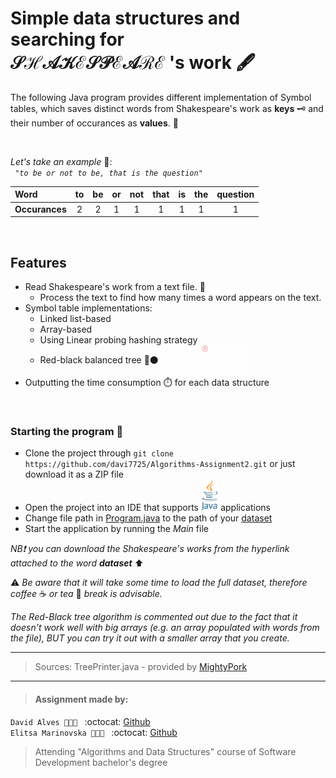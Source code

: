 # Simple data structures and searching for <br/> 𝒮ℋ𝒜𝒦ℰ𝒮𝒫ℰ𝒜ℛℰ  's work :fountain_pen:

The following Java program provides different implementation of Symbol tables, which saves distinct words from Shakespeare's work as **keys** :old_key: and their number of occurances as **values**. 🧮 

<br/>

_Let's take an example_ :eyes:: <br/>
_` "to be or not to be, that is the question"`_

| **Word** | <span>to</span> | be | or | not | that | is | the |question |
| :--- |:---:|:---: | :---:| :---:|:---: | :---:|:---: |:---: |
|**Occurances**|2|2|1|1|1|1|1| 1|

<br/>

## Features
- Read Shakespeare's work from a text file. :scroll:
  - Process the text to find how many times a word appears on the text.
- Symbol table implementations:
  - Linked list-based
  - Array-based
  - Using Linear probing hashing strategy
  - Red-black balanced tree :red_circle::black_circle: <img align="center" height="50" src="./images/algorithm.gif">
- Outputting the time consumption :stopwatch: for each data structure
<br/>

### Starting the program :checkered_flag:
- Clone the project through `git clone https://github.com/davi7725/Algorithms-Assignment2.git` or just download it as a ZIP file
- Open the project into an IDE that supports   <img src="./images/java.png" height="50">    applications
- Change file path in [Program.java](https://github.com/davi7725/Algorithms-Assignment2/blob/48cf61c56a878fb55a8ca54584a8c07fbab2a7fe/src/assignment2/algorithms/Program.java#L27) to the path of your [dataset](https://raw.githubusercontent.com/datsoftlyngby/soft2019spring-algorithms/master/Weeklies/Week_05/Assignment_01/Shakespeare_Complete_Works.txt)
- Start the application by running the *Main* file

_NB❗️ you can download the Shakespeare's works from the hyperlink attached to the word **dataset**_ ⬆️

⚠️ _Be aware that it will take some time to load the full dataset, therefore coffee_ ☕️ _or tea_ 🍵 _break is advisable._
<br/>

_The Red-Black tree algorithm is commented out due to the fact that it doesn't work well with big arrays (e.g. an array populated with words from the file), BUT you can try it out with a smaller array that you create._

____
> Sources:
TreePrinter.java - provided by [MightyPork](https://gist.github.com/MightyPork/3a5b184e8c569d46d58a)
___
> #### Assignment made by:   
`David Alves 👨🏻‍💻 ` :octocat: [Github](https://github.com/davi7725) <br />
`Elitsa Marinovska 👩🏻‍💻 ` :octocat: [Github](https://github.com/elit0451) <br />
> Attending "Algorithms and Data Structures" course of Software Development bachelor's degree
